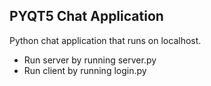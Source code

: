 ## PYQT5 Chat Application

Python chat application that runs on localhost.

* Run server by running server.py
* Run client by running login.py
